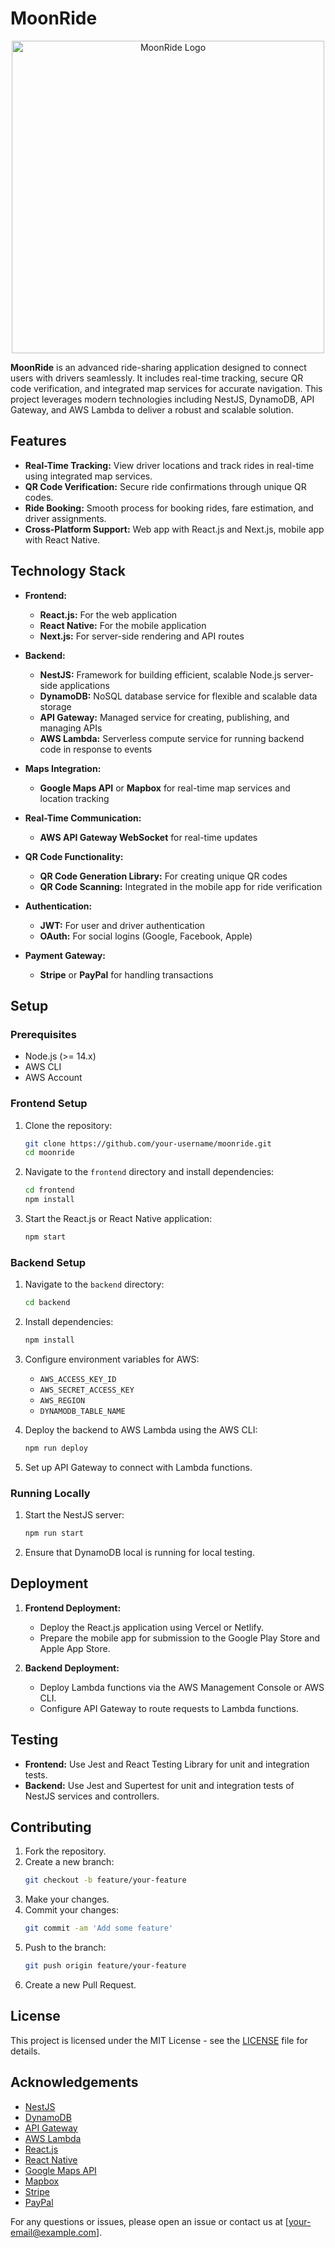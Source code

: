 # MoonRide

<div align="center">
    <img src="https://github.com/user-attachments/assets/a0610813-de9f-49d2-ab67-ea331ef9680b" alt="MoonRide Logo" width="500" height="auto" />
</div>


**MoonRide** is an advanced ride-sharing application designed to connect users with drivers seamlessly. It includes real-time tracking, secure QR code verification, and integrated map services for accurate navigation. This project leverages modern technologies including NestJS, DynamoDB, API Gateway, and AWS Lambda to deliver a robust and scalable solution.

## Features

- **Real-Time Tracking:** View driver locations and track rides in real-time using integrated map services.
- **QR Code Verification:** Secure ride confirmations through unique QR codes.
- **Ride Booking:** Smooth process for booking rides, fare estimation, and driver assignments.
- **Cross-Platform Support:** Web app with React.js and Next.js, mobile app with React Native.

## Technology Stack

- **Frontend:**
  - **React.js:** For the web application
  - **React Native:** For the mobile application
  - **Next.js:** For server-side rendering and API routes

- **Backend:**
  - **NestJS:** Framework for building efficient, scalable Node.js server-side applications
  - **DynamoDB:** NoSQL database service for flexible and scalable data storage
  - **API Gateway:** Managed service for creating, publishing, and managing APIs
  - **AWS Lambda:** Serverless compute service for running backend code in response to events

- **Maps Integration:**
  - **Google Maps API** or **Mapbox** for real-time map services and location tracking

- **Real-Time Communication:**
  - **AWS API Gateway WebSocket** for real-time updates

- **QR Code Functionality:**
  - **QR Code Generation Library:** For creating unique QR codes
  - **QR Code Scanning:** Integrated in the mobile app for ride verification

- **Authentication:**
  - **JWT:** For user and driver authentication
  - **OAuth:** For social logins (Google, Facebook, Apple)

- **Payment Gateway:**
  - **Stripe** or **PayPal** for handling transactions

## Setup

### Prerequisites

- Node.js (>= 14.x)
- AWS CLI
- AWS Account

### Frontend Setup

1. Clone the repository:
    ```bash
    git clone https://github.com/your-username/moonride.git
    cd moonride
    ```

2. Navigate to the `frontend` directory and install dependencies:
    ```bash
    cd frontend
    npm install
    ```

3. Start the React.js or React Native application:
    ```bash
    npm start
    ```

### Backend Setup

1. Navigate to the `backend` directory:
    ```bash
    cd backend
    ```

2. Install dependencies:
    ```bash
    npm install
    ```

3. Configure environment variables for AWS:
    - `AWS_ACCESS_KEY_ID`
    - `AWS_SECRET_ACCESS_KEY`
    - `AWS_REGION`
    - `DYNAMODB_TABLE_NAME`

4. Deploy the backend to AWS Lambda using the AWS CLI:
    ```bash
    npm run deploy
    ```

5. Set up API Gateway to connect with Lambda functions.

### Running Locally

1. Start the NestJS server:
    ```bash
    npm run start
    ```

2. Ensure that DynamoDB local is running for local testing.

## Deployment

1. **Frontend Deployment:**
   - Deploy the React.js application using Vercel or Netlify.
   - Prepare the mobile app for submission to the Google Play Store and Apple App Store.

2. **Backend Deployment:**
   - Deploy Lambda functions via the AWS Management Console or AWS CLI.
   - Configure API Gateway to route requests to Lambda functions.

## Testing

- **Frontend:** Use Jest and React Testing Library for unit and integration tests.
- **Backend:** Use Jest and Supertest for unit and integration tests of NestJS services and controllers.

## Contributing

1. Fork the repository.
2. Create a new branch:
    ```bash
    git checkout -b feature/your-feature
    ```
3. Make your changes.
4. Commit your changes:
    ```bash
    git commit -am 'Add some feature'
    ```
5. Push to the branch:
    ```bash
    git push origin feature/your-feature
    ```
6. Create a new Pull Request.

## License

This project is licensed under the MIT License - see the [LICENSE](LICENSE) file for details.

## Acknowledgements

- [NestJS](https://nestjs.com/)
- [DynamoDB](https://aws.amazon.com/dynamodb/)
- [API Gateway](https://aws.amazon.com/api-gateway/)
- [AWS Lambda](https://aws.amazon.com/lambda/)
- [React.js](https://reactjs.org/)
- [React Native](https://reactnative.dev/)
- [Google Maps API](https://developers.google.com/maps)
- [Mapbox](https://www.mapbox.com/)
- [Stripe](https://stripe.com/)
- [PayPal](https://www.paypal.com/)

For any questions or issues, please open an issue or contact us at [your-email@example.com].
